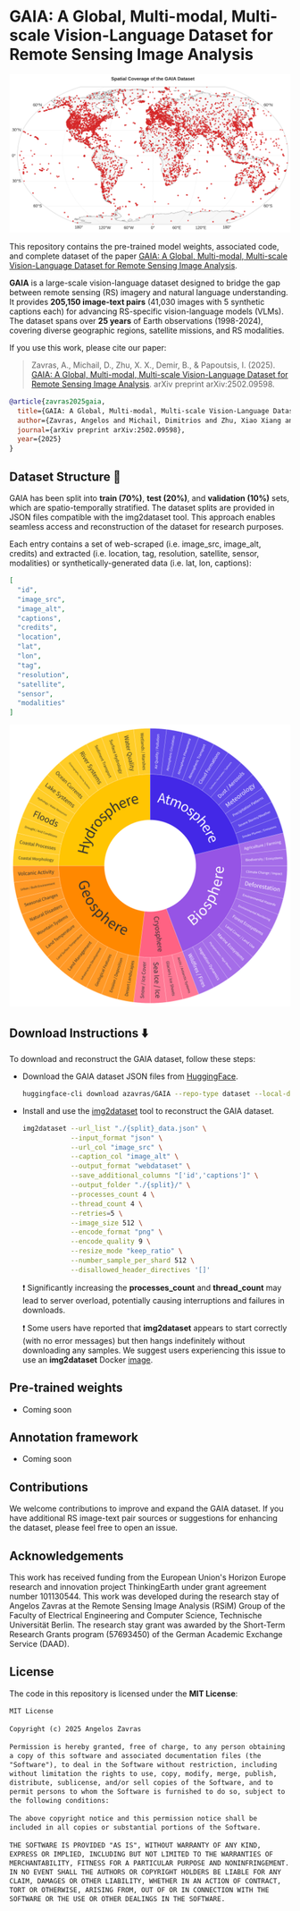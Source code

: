 # GAIA: A Global, Multi-modal, Multi-scale Vision-Language Dataset for Remote Sensing Image Analysis

![GAIA Spatial Coverage](figures/spatial_coverage.png?raw=true)

This repository contains the pre-trained model weights, associated code, and complete dataset of the paper [GAIA: A Global, Multi-modal, Multi-scale Vision-Language Dataset for Remote Sensing Image Analysis](https://arxiv.org/abs/2502.09598).

**GAIA** is a large-scale vision-language dataset designed to bridge the gap between remote sensing (RS) imagery and natural language understanding. It provides **205,150 image-text pairs** (41,030 images with 5 synthetic captions each) for advancing RS-specific vision-language models (VLMs). The dataset spans over **25 years** of Earth observations (1998-2024), covering diverse geographic regions, satellite missions, and RS modalities.

If you use this work, please cite our paper:

> Zavras, A., Michail, D., Zhu, X. X., Demir, B., & Papoutsis, I. (2025). [GAIA: A Global, Multi-modal, Multi-scale Vision-Language Dataset for Remote Sensing Image Analysis](https://arxiv.org/abs/2502.09598). arXiv preprint arXiv:2502.09598.

```bibtex
@article{zavras2025gaia,
  title={GAIA: A Global, Multi-modal, Multi-scale Vision-Language Dataset for Remote Sensing Image Analysis},
  author={Zavras, Angelos and Michail, Dimitrios and Zhu, Xiao Xiang and Demir, Beg{\"u}m and Papoutsis, Ioannis},
  journal={arXiv preprint arXiv:2502.09598},
  year={2025}
}
```

## Dataset Structure 📂
GAIA has been split into **train (70%)**, **test (20%)**, and **validation (10%)** sets, which are spatio-temporally stratified. The dataset splits are provided in JSON files compatible with the img2dataset tool. This approach enables seamless access and reconstruction of the dataset for research purposes. 

Each entry contains a set of web-scraped (i.e. image_src, image_alt, credits) and extracted (i.e. location, tag, resolution, satellite, sensor, modalities) or synthetically-generated data (i.e. lat, lon, captions):
```json
[
  "id", 
  "image_src",
  "image_alt",
  "captions",
  "credits",
  "location",
  "lat",
  "lon",
  "tag",
  "resolution",
  "satellite",
  "sensor",
  "modalities"
]
```

![GAIA Thematic Coverage](figures/categories.png?raw=true)

## Download Instructions ⬇️
To download and reconstruct the GAIA dataset, follow these steps:
- Download the GAIA dataset JSON files from [HuggingFace](https://huggingface.co/datasets/azavras/GAIA).
  ```bash
  huggingface-cli download azavras/GAIA --repo-type dataset --local-dir GAIA
  ```
- Install and use the [img2dataset](https://github.com/rom1504/img2dataset) tool to reconstruct the GAIA dataset.
  ```bash
  img2dataset --url_list "./{split}_data.json" \
              --input_format "json" \
              --url_col "image_src" \
              --caption_col "image_alt" \
              --output_format "webdataset" \
              --save_additional_columns "['id','captions']" \
              --output_folder "./{split}/" \
              --processes_count 4 \
              --thread_count 4 \
              --retries=5 \
              --image_size 512 \
              --encode_format "png" \
              --encode_quality 9 \
              --resize_mode "keep_ratio" \
              --number_sample_per_shard 512 \
              --disallowed_header_directives '[]'
  ```
  ❗ Significantly increasing the **processes_count** and **thread_count** may lead to server overload, potentially causing interruptions and failures in downloads.

  ❗ Some users have reported that **img2dataset** appears to start correctly (with no error messages) but then hangs indefinitely without downloading any samples. We suggest users experiencing this issue to use an **img2dataset** Docker [image](https://hub.docker.com/r/marianna13/spark-img2dataset).

## Pre-trained weights
- Coming soon

## Annotation framework
- Coming soon

## Contributions
We welcome contributions to improve and expand the GAIA dataset. If you have additional RS image-text pair sources or suggestions for enhancing the dataset, please feel free to open an issue.

## Acknowledgements
This work has received funding from the European Union's Horizon Europe research and innovation project ThinkingEarth under grant agreement number 101130544. This work was developed during the research stay of Angelos Zavras at the Remote Sensing Image Analysis (RSiM) Group of the Faculty of Electrical Engineering and Computer Science, Technische Universität Berlin. The research stay grant was awarded by the Short-Term Research Grants program (57693450) of the German Academic Exchange Service (DAAD).

## License
The code in this repository is licensed under the **MIT License**:
```
MIT License

Copyright (c) 2025 Angelos Zavras

Permission is hereby granted, free of charge, to any person obtaining a copy of this software and associated documentation files (the "Software"), to deal in the Software without restriction, including without limitation the rights to use, copy, modify, merge, publish, distribute, sublicense, and/or sell copies of the Software, and to permit persons to whom the Software is furnished to do so, subject to the following conditions:

The above copyright notice and this permission notice shall be included in all copies or substantial portions of the Software.

THE SOFTWARE IS PROVIDED "AS IS", WITHOUT WARRANTY OF ANY KIND, EXPRESS OR IMPLIED, INCLUDING BUT NOT LIMITED TO THE WARRANTIES OF MERCHANTABILITY, FITNESS FOR A PARTICULAR PURPOSE AND NONINFRINGEMENT. IN NO EVENT SHALL THE AUTHORS OR COPYRIGHT HOLDERS BE LIABLE FOR ANY CLAIM, DAMAGES OR OTHER LIABILITY, WHETHER IN AN ACTION OF CONTRACT, TORT OR OTHERWISE, ARISING FROM, OUT OF OR IN CONNECTION WITH THE SOFTWARE OR THE USE OR OTHER DEALINGS IN THE SOFTWARE.
```
